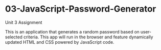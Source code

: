 # 03-JavaScript-Password-Generator
Unit 3 Assignment

This is an application that generates a random password based on user-selected criteria. This app will run in the browser and feature dynamically updated HTML and CSS powered by JavaScript code.
